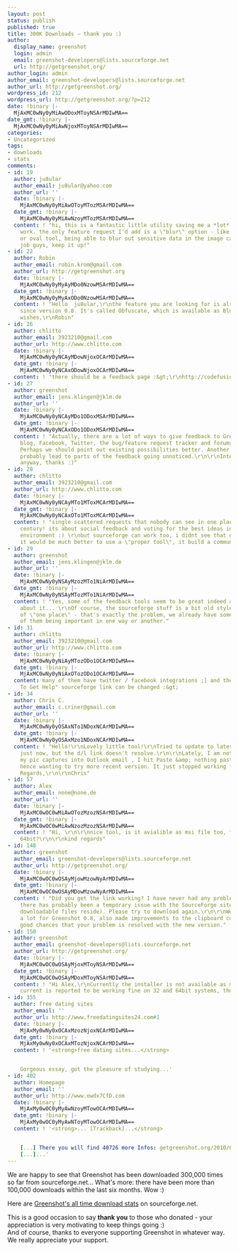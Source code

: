 ```yaml
---
layout: post
status: publish
published: true
title: 300K Downloads – thank you :)
author:
  display_name: greenshot
  login: admin
  email: greenshot-developers@lists.sourceforge.net
  url: http://getgreenshot.org/
author_login: admin
author_email: greenshot-developers@lists.sourceforge.net
author_url: http://getgreenshot.org/
wordpress_id: 212
wordpress_url: http://getgreenshot.org/?p=212
date: !binary |-
  MjAxMC0wNy0yMiAwODoxMToyNSArMDIwMA==
date_gmt: !binary |-
  MjAxMC0wNy0yMiAwNjoxMToyNSArMDIwMA==
categories:
- Uncategorized
tags:
- downloads
- stats
comments:
- id: 19
  author: ju8ular
  author_email: ju8ular@yahoo.com
  author_url: ''
  date: !binary |-
    MjAxMC0wNy0yMiAwOToyMTozMSArMDIwMA==
  date_gmt: !binary |-
    MjAxMC0wNy0yMiAwNzoyMTozMSArMDIwMA==
  content: ! "hi, this is a fantastic little utility saving me a *lot* of time at
    work. the only feature request I'd add is a \"blur\" option - like the rectangle
    or oval tool, being able to blur out sensitive data in the image capture. \r\n\r\ngreat
    job guys, keep it up!"
- id: 22
  author: Robin
  author_email: robin.krom@gmail.com
  author_url: http://getgreenshot.org
  date: !binary |-
    MjAxMC0wNy0yMyAyMDo0NzowMSArMDIwMA==
  date_gmt: !binary |-
    MjAxMC0wNy0yMyAxODo0NzowMSArMDIwMA==
  content: ! "Hello  ju8ular,\r\nthe feature you are looking for is already there,
    since version 0.8. It's called Obfuscate, which is available as Blur or Pixelize.\r\nBest
    wishes,\r\nRobin"
- id: 26
  author: chlitto
  author_email: 3923210@gmail.com
  author_url: http://www.chlitto.com
  date: !binary |-
    MjAxMC0wNy0yNCAyMDowNjoxOCArMDIwMA==
  date_gmt: !binary |-
    MjAxMC0wNy0yNCAxODowNjoxOCArMDIwMA==
  content: ! "there should be a feedback page :&gt;\r\nhttp://codefusionlab.blogspot.com/2009/08/21-effective-feedback-tools-now-you-can.html"
- id: 27
  author: greenshot
  author_email: jens.klingen@jklm.de
  author_url: ''
  date: !binary |-
    MjAxMC0wNy0yNCAyMDo1ODoxMSArMDIwMA==
  date_gmt: !binary |-
    MjAxMC0wNy0yNCAxODo1ODoxMSArMDIwMA==
  content: ! "Actually, there are a lot of ways to give feedback to Greenshot: this
    blog, Facebook, Twitter, the bug/feature request tracker and forums on sourceforge.
    Perhaps we should point out existing possibilities better. Another channel would
    probably lead to parts of the feedback going unnoticed.\r\n\r\nInteresting link
    anyway, thanks :)"
- id: 28
  author: chlitto
  author_email: 3923210@gmail.com
  author_url: http://www.chlitto.com
  date: !binary |-
    MjAxMC0wNy0yNCAyMTo1MToxMCArMDIwMA==
  date_gmt: !binary |-
    MjAxMC0wNy0yNCAxOTo1MToxMCArMDIwMA==
  content: ! "single scattered requests that nobody can see in one place is soo xx
    century! its about social feedback and voting for the best ideas in a userfriendly
    environment :) \r\nbut sourceforge can work too, i didnt see that one...\r\n(but
    it would be much better to use a \"proper tool\", it build a community)"
- id: 29
  author: greenshot
  author_email: jens.klingen@jklm.de
  author_url: ''
  date: !binary |-
    MjAxMC0wNy0yNSAyMzozMTo1NiArMDIwMA==
  date_gmt: !binary |-
    MjAxMC0wNy0yNSAyMTozMTo1NiArMDIwMA==
  content: ! "Yes, some of the feedback tools seem to be great indeed and worth thinking
    about it... \r\nOf course, the sourceforge stuff is a bit old style ;-) But speaking
    of \"one place\" - that's exactly the problem, we already have some ;-) each one
    of them being important in one way or another."
- id: 31
  author: chlitto
  author_email: 3923210@gmail.com
  author_url: http://www.chlitto.com
  date: !binary |-
    MjAxMC0wNy0yNiAyMTozODo1OCArMDIwMA==
  date_gmt: !binary |-
    MjAxMC0wNy0yNiAxOTozODo1OCArMDIwMA==
  content: many of them have twitter / facebook integrations ;] and the "Best Way
    To Get Help" sourceforge link can be changed :&gt;
- id: 34
  author: Chris C.
  author_email: c.criner@gmail.com
  author_url: ''
  date: !binary |-
    MjAxMC0wNy0yOSAxNTo1NDoxNCArMDIwMA==
  date_gmt: !binary |-
    MjAxMC0wNy0yOSAxMzo1NDoxNCArMDIwMA==
  content: ! "Hello!\r\nLovely little tool!\r\nTried to update to latest stable version
    just now, but the d/l link doesn't resolve.\r\n\r\nLately, I am not able to paste
    my pic captures into Outlook email , I hit Paste &amp; nothing pastes(v 0.7.009),
    hence wanting to try more recent version. It just stopped working for some reason.\r\n\r\nKindest
    Regards,\r\n\r\nChris"
- id: 57
  author: Alex
  author_email: none@none.de
  author_url: ''
  date: !binary |-
    MjAxMC0wOC0wMiAwOTozMzozNSArMDIwMA==
  date_gmt: !binary |-
    MjAxMC0wOC0wMiAwNzozMzozNSArMDIwMA==
  content: ! "Hi, \r\n\r\nnice tool, is it avialible as msi file too, for 32bit and
    64bit?\r\n\r\nkind regards"
- id: 148
  author: greenshot
  author_email: greenshot-developers@lists.sourceforge.net
  author_url: http://getgreenshot.org/
  date: !binary |-
    MjAxMC0wOC0wOSAyMjowMzowNyArMDIwMA==
  date_gmt: !binary |-
    MjAxMC0wOC0wOSAyMDowMzowNyArMDIwMA==
  content: ! "Did you get the link working? I have never had any problems with it,
    there has probably been a temporary issue with the SourceForge site (where our
    downloadable files reside). Please try to download again.\r\n\r\nWe have changed
    a lot for Greenshot 0.8, also made improvements to the clipboard code, there are
    good chances that your problem is resolved with the new version."
- id: 150
  author: greenshot
  author_email: greenshot-developers@lists.sourceforge.net
  author_url: http://getgreenshot.org/
  date: !binary |-
    MjAxMC0wOC0wOSAyMjoxMToyNSArMDIwMA==
  date_gmt: !binary |-
    MjAxMC0wOC0wOSAyMDoxMToyNSArMDIwMA==
  content: ! "Hi Alex,\r\nCurrently the installer is not available as msi file. The
    current is reported to be working fine on 32 and 64bit systems, though."
- id: 355
  author: free dating sites
  author_email: ''
  author_url: http://www.freedatingsites24.com#1
  date: !binary |-
    MjAxMy0wNy0xOCAxMzozNjoxNCArMDIwMA==
  date_gmt: !binary |-
    MjAxMy0wNy0xOCAxMTozNjoxNCArMDIwMA==
  content: ! '<strong>free dating sites...</strong>


    Gorgeous essay, got the pleasure of studying...'
- id: 402
  author: Homepage
  author_email: ''
  author_url: http://www.owdx7CfD.com
  date: !binary |-
    MjAxMy0wOC0yMyAwNzoyMTowOCArMDIwMA==
  date_gmt: !binary |-
    MjAxMy0wOC0yMyAwNToyMTowOCArMDIwMA==
  content: ! '<strong>... [Trackback]...</strong>


    [...] There you will find 40726 more Infos: getgreenshot.org/2010/07/22/300k-downloads-thank-you/
    [...]...'
---
```

<p>We are happy to see that Greenshot has been downloaded 300,000 times so far from sourceforge.net... What's more: there have been more than 100,000 downloads within the last six months. Wow :)</p>
<p>Here are <a href="http://sourceforge.net/project/stats/detail.php?group_id=191585&ugn=greenshot&type=prdownload&mode=alltime&file_id=0">Greenshot's all time download stats</a> on sourceforge.net.</p>
<p>This is a good occasion to say <strong>thank you</strong> to those who donated - your appreciation is very motivating to keep things going :)<br />
And of course, thanks to everyone supporting Greenshot in whatever way. We really appreciate your support.</p>
